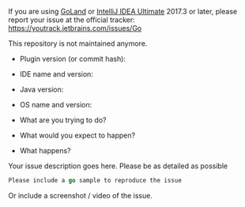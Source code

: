If you are using [GoLand](https://jetbrains.com/go) or [IntelliJ IDEA Ultimate](https://jetbrains.com/idea) 2017.3 or later, please report your issue at the official tracker: https://youtrack.jetbrains.com/issues/Go

This repository is not maintained anymore.

- Plugin version (or commit hash):
- IDE name and version:
- Java version:
- OS name and version: 

- What are you trying to do?

- What would you expect to happen?

- What happens?


Your issue description goes here.
Please be as detailed as possible

```go
Please include a go sample to reproduce the issue
```

Or include a screenshot / video of the issue.
